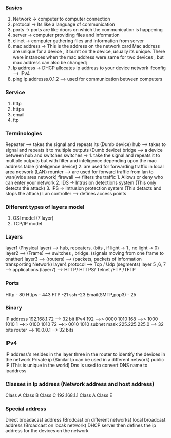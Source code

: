 ### Basics
1. Network -> computer to computer connection
2. protocal -> Its like a language of communication
3. ports -> ports are like doors on which the communication is happening
4. server -> computer providing files and information
5. clinet -> computer gathering files and information from server
6. mac address -> This is the address on the network card
        Mac address are unique for a device , it burnt on the device, usually its unique.
        There were instances when the mac address were same for two devices , but mac address can also be changedj
7. Ip address -> DHCP allocates ip address to your device network
        ifconfig --> IPv4 
8. ping ip.addresss.0.1.2 --> used for communication between computers

### Service
1. http
2. https
3. email
4. ftp

### Terminologies
Repeater --> takes the signal and repeats its (Dumb device)
hub --> takes to signal and repeats it to multiple outputs (Dumb device)
bridge --> a device between hub and switches
switches -> 
    1. take the signal and repeats it to multiple outputs but with filter and inteligence depending upon the mac address table (inteligence device)
    2. are used for forwarding traffic in local area network (LAN)
rounter --> are used for forward traffic from lan to wan(wide area network)
firewall --> filters the traffic 
    1. Allows or deny who can enter your network
    2. IDS -> Intrusion detections system (This only detects the attack)
    3. IPS -> Intrusion protection system (This detacts and stops the attack)
Lan controller --> defines access points

### Different types of layers model
1. OSI model (7 layer)
2. TCP/IP model

### Layers 
layer1 (Physical layer) --> hub, repeaters. (bits , if light -> 1 , no light -> 0) 
layer2 --> (Frame) --> switches , bridge. (signals moving from one frame to onather)
layer3 --> (routers) --> (packets, packets of information transporting Network)
layer4 protocol --> Tcp / Udp (segments)
layer 5 ,6, 7 --> applications (layer7) --> HTTP/ HTTPS/ Telnet /FTP /TFTP  

### Ports
Http - 80
Https - 443
FTP -21
ssh -23
Email(SMTP,pop3) - 25

### Binary
IP address 192.168.1.72  --> 32 bit  IPv4
192 -->> 0000 1010
168 -->> 1000 1010
1   -->> 0100 1010
72  -->> 0010 1010
subnet mask 225.225.225.0 --> 32 bits
router --> 10.0.0.1 --> 32 bits

### IPv4
IP address's resides in the layer three in the router to identify the devices in the network
Private ip (Similar Ip can be used in a different network)
public IP (This is unique in the world)
Dns is used to convert DNS name to ipaddress

### Classes in Ip address  (Network address and host address)
Class A
Class B
Class C 192.168.1.1
Class A
Class E 

### Special address 
Direct broadacast address (Brodcast on different networks)
local broadcast address (Broadcast on locak network) DHCP server then defines the ip address for the devices on the network
